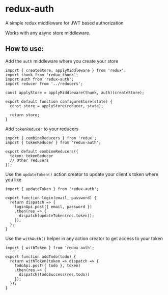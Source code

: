 # redux-auth
A simple redux middleware for JWT based authorization

Works with any async store middleware.

## How to use:

Add the `auth` middleware where you create your store

```
import { createStore, applyMiddleware } from 'redux';
import thunk from 'redux-thunk';
import auth from 'redux-auth';
import reducer from '../reducers';

const applyStore = applyMiddleware(thunk, auth)(createStore);

export default function configureStore(state) {
  const store = applyStore(reducer, state);

  return store;
}
```

Add `tokenReducer` to your reducers

```
import { combineReducers } from 'redux';
import { tokenReducer } from 'redux-auth';

export default combineReducers({
  token: tokenReducer
  // Other reducers
});
```

Use the `updateToken()` action creator to update your client's token where you like

```
import { updateToken } from 'redux-auth';

export function login(email, password) {
  return dispatch => {
    loginApi.post({ email, password })
    .then(res => {
      dispatch(updateToken(res.token));
    });
  };
}
```

Use the `withAuth()` helper in any action creator to get access to your token

```
import { withToken } from 'redux-auth';

export function addTodo(todo) {
  return withToken(token => dispatch => {
    todoApi.post({ todo }, token)
    .then(res => {
      dispatch(todoSuccess(res.todo))
    });
  });
}
```
